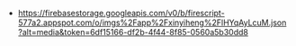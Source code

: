 - https://firebasestorage.googleapis.com/v0/b/firescript-577a2.appspot.com/o/imgs%2Fapp%2Fxinyiheng%2FlHYqAyLcuM.json?alt=media&token=6df15166-df2b-4f44-8f85-0560a5b30dd8

